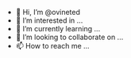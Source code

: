 - 👋 Hi, I’m @ovineted
- 👀 I’m interested in ...
- 🌱 I’m currently learning ...
- 💞️ I’m looking to collaborate on ...
- 📫 How to reach me ...

<!---
ovineted/ovineted is a ✨ special ✨ repository because its `README.md` (this file) appears on your GitHub profile.
You can click the Preview link to take a look at your changes.
--->
